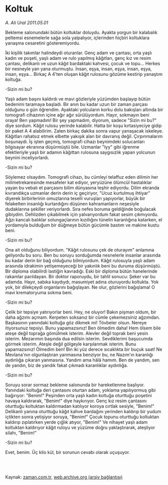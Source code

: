 # Koltuk

*A. Ali Ural 2011.05.01*

<td class="columnist-detail">
<p>Bekleme salonundaki bütün koltuklar doluydu. Ayakta yorgun bir kalabalık peltemsi esnemelerle sağa sola yalpalıyor, içlerinden hiçbiri koltuklara yanaşma cesaretini gösteremiyordu.</p>
<p>
<div id="haberMetinDiv">
<p> İki kişilik takımlar halindeydi oturanlar. Genç adam ve çantası, orta yaşlı kadın ve poşeti, yaşlı adam ve rulo yapılmış kâğıtları, genç kız ve resim çantası, delikanlı ve uzun kâğıt bardaktaki kahvesi, çocuk ve topu... Herkes bir nesneyle yan yana oturmuştu. İnsan, eşya, insan, eşya, insan, eşya, insan, eşya... Birkaç A 4'ten oluşan kâğıt rulosunu gözüme kestirip yanaştım koltuğa.
<p>-Sizin mi bu?
<p>Yaşlı adam başını kaldırdı ve mavi gözleriyle yüzümden başlayıp bütün bedenimi taramaya başladı. Bir anın bu kadar uzun bir zaman parçası olduğunu o gün öğrendim. Ayaktaki yolcuların korku dolu bakışları altında bir tomografi cihazının içine ağır ağır sürülüyordum. Hayır, sokmayın beni oraya! Ben yapmadım! Bir şey yapmadım, diyorum, sadece "Sizin mi bu?" diye sordum. Kâğıt rulosu yerinde kalabilir. Hatta bir koşu kırtasiyeciye gidip bir paket A 4 alabilirim. Zaten birkaç dakika sonra vapur yanaşacak iskeleye. Kâğıtları rahatsız etmek elbette yakışık alan bir davranış değil. Çırpınmalarım boşunaydı. İş işten geçmiş, tomografi cihazı beynimdeki solucanları bilgisayar ekranına düşürmüştü bile. Uzmanlar "Iyy" gibi iğrenme efektleriyle yaşlı bir adamın kâğıttan rulosuna saygısızlık yapan yolcunun beynini inceliyorlardı.
<p>-Sizin mi bu?
<p>Söylemez olsaydım. Tomografi cihazı, bu cümleyi telaffuz eden dilimin her milimetrekaresinde mesafeler kat ediyor, yeryüzüne ölümcül hastalıklar yayan bu vebalı et parçasını bilim dünyasına teşhir ediyordu. Dilim ekranda kıvrandıkça uzmanlar derin derin iç geçiriyor, "Ucuz kurtulmuş ihtiyar" diyerek birbirlerinin omuzlarına teselli vuruşları yapıyorlar, büyük bir felaketten insanlığı kurtardığını düşünen kahramanların neşesiyle dudaklarına şekiller veriyorlardı. Sıra nefes boruma geldiğinde boğulacak gibiydim. Dehlizden çıkabilmek için yalvarıyordum fakat sesim çıkmıyordu. Ağzı kancalı balıklar solungaçlarının kızıllığını tünelin karanlığına katarken, el yordamıyla bulduğum bir düğmeye bütün gücümle bastım ve makine kustu beni.
<p>-Sizin mi bu?
<p>Ona ait olduğunu biliyordum. "Kâğıt rulosunu çek de oturayım" anlamına geliyordu bu soru. Ben bu soruyu sorduğumda nesnelerle insanlar arasında bu kadar derin bir bağ olduğunu bilmiyordum. Kâğıt rulosuyla yaşlı adam arasında idrakimin yetişemeyeceği bir yakınlık beni bu duruma düşürmüştü. Bir diploma olabilirdi lastiğin kavradığı. Eski bir diploma bütün hanelerinde rakamlar parıldayan. Bir doktor raporuydu, bir tahlil sonucu: Şeker var bu adamda. Hayır, sabıka kaydıydı, masumiyet adına oturuyordu koltukta. Yok yok, bir dilekçeydi organlarını bağışlayan. Ne olur, gözlerini bağışlama! O mavi krematoryuma sokma beni.
<p>-Sizin mi bu?
<p>Çelik bir tepsiye yatırıyorlar beni. Hey, ne oluyor! Bakın pişman oldum, bir daha ağzımı açmam. Kerpeten soksanız bir cümle çekemezsiniz ağzımdan. Başkasının yanındaki koltuğa göz dikmek mi! Tövbeler olsun. Nereye itiyorsunuz tepsiyi. Bunu yapamazsınız! Ben ölmedim daha! Hem ölsem bile ateşe değil toprağa gömülmek isterim. Alevler değil toprak beni yesin isterim. Mezarımın başında dua edilsin isterim. Sevdiklerimi başucumda görmek isterim. Ateşle değil gölgeyle karşılanmak isterim. Bunu yapamazsınız! Ölmedim ben! Bin iki yüz derece sıcaklıkta bir buçuk saat! Ne Mevlana'nın olgunlaştıran yanmasına benziyor bu, ne Nazım'ın karanlığı aydınlığa çıkaran yanmasına. Yandım ama hâlâ hamım. Ben de yandım, sen de yandın, biz de yandık fakat çıkmadı karanlıklar aydınlığa.
<p>-Sizin mi bu?
<p>Soruyu sorar sormaz bekleme salonunda bir hareketlenme başlıyor. Yanındaki koltuğa deri çantasını oturtan adam, yoklama yapılıyormuş gibi bağırıyor: "Benim!" Peşinden orta yaşlı kadın koltuğa oturttuğu poşetini havaya kaldırarak, "Benim!" diye haykırıyor. Genç kız resim çantasını oturttuğu koltuktan kaldırmadan katılıyor koroya cırtlak sesiyle, "Benim!" Delikanlı yanına oturttuğu kâğıt kahve bardağını yerinden kaldırıp bir yudum içtikten sonra yetişiyor soruya, "Benim!" Çocuk topunu oturttuğu koltuktan kaldırıp zıplatırken yerde çığlık atıyor, "Benim!" Ve nihayet yaşlı adam koltuktan kaldırıyor kâğıt ruloyu ve yüzüme doğru yaklaştırarak, ateşliyor silahı, "Benim!"
<p>-Sizin mi bu?
<p>Evet, benim. Üç kilo kül, bir sorunun cevabı olarak uçuşuyor.</p></p></p></p></p></p></p></p></p></p></p></p></p></div>
</p>


<p><br>
		 </br></p></td>

Kaynak: [zaman.com.tr](http://zaman.com.tr/yazar.do?yazino=1128188), [web.archive.org (arşiv bağlantısı)](http://web.archive.org/web/20110809100625/http://www.zaman.com.tr:80/yazar.do?yazino=1128188)
